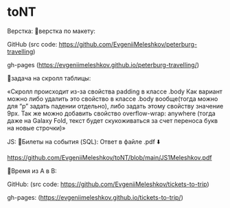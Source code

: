 # toNT

Верстка:
🔘верстка по макету:

  GitHub (src code: https://github.com/EvgeniiMeleshkov/peterburg-travelling)
  
  gh-pages (https://evgeniimeleshkov.github.io/peterburg-travelling/)
  
🔘задача на скролл таблицы:

  «Скролл происходит из-за свойства padding в классе .body
  Как вариант можно либо удалить это свойство в классе .body вообще(тогда можно для “р” задать падении отдельно), либо задать этому свойству значение 9px.
  Так же можно добавить свойство overflow-wrap: anywhere (тогда даже на Galaxy Fold, текст будет скукоживаться за счет переноса букв на новые строчки)»

JS:
🔘Билеты на события (SQL):
     Ответ в файле .pdf ⬇️
     
   https://github.com/EvgeniiMeleshkov/toNT/blob/main/JS1Meleshkov.pdf
     
🔘Время из А в В: 

  GitHub: (src code: https://github.com/EvgeniiMeleshkov/tickets-to-trip)
  
  gh-pages: (https://evgeniimeleshkov.github.io/tickets-to-trip/)
